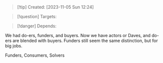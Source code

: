 
>[!tip] Created: [2023-11-05 Sun 12:24]

>[!question] Targets: 

>[!danger] Depends: 

We had do-ers, funders, and buyers.  Now we have actors or Daves, and do-ers are blended with buyers.  Funders still seem the same distinction, but for big jobs.

Funders, Consumers, Solvers